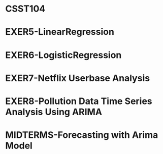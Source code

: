 # **CSST104**

# EXER5-LinearRegression

# EXER6-LogisticRegression

# EXER7-Netflix Userbase Analysis

# EXER8-Pollution Data Time Series Analysis Using ARIMA

# MIDTERMS-Forecasting with Arima Model
